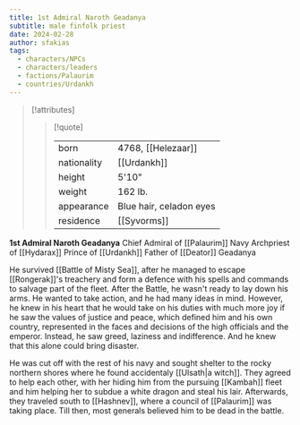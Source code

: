 ```yaml
---
title: 1st Admiral Naroth Geadanya
subtitle: male finfolk priest
date: 2024-02-28
author: sfakias
tags:
  - characters/NPCs
  - characters/leaders
  - factions/Palaurim
  - countries/Urdankh
---
```

> [!attributes]
> 
> > [!quote]
> >
> > | | |
> > | --- | --- |
> > | born | 4768, [[Helezaar]] |
> > | nationality | [[Urdankh]] |
> > | height | 5'10" |
> > | weight | 162 lb. |
> > | appearance | Blue hair, celadon eyes |
> > | residence | [[Syvorms]] |

**1st Admiral Naroth Geadanya**
Chief Admiral of [[Palaurim]] Navy
Archpriest of [[Hydarax]]
Prince of [[Urdankh]]
Father of [[Deator]] Geadanya

He survived [[Battle of Misty Sea]], after he managed to escape [[Rongerak]]'s treachery and form a defence with his spells and commands to salvage part of the fleet. After the Battle, he wasn't ready to lay down his arms. He wanted to take action, and he had many ideas in mind. However, he knew in his heart that he would take on his duties with much more joy if he saw the values of justice and peace, which defined him and his own country, represented in the faces and decisions of the high officials and the emperor. Instead, he saw greed, laziness and indifference. And he knew that this alone could bring disaster. 

He was cut off with the rest of his navy and sought shelter to the rocky northern shores where he found accidentaly [[Ulsath|a witch]]. They agreed to help each other, with her hiding him from the pursuing [[Kambah]] fleet and him helping her to subdue a white dragon and steal his lair. Afterwards, they traveled south to [[Hashnev]], where a council of [[Palaurim]] was taking place. Till then, most generals believed him to be dead in the battle.